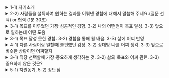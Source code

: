 
<details markdown = "1">
<summary>1-1) 자기소개</summary>
안녕하십니까. 데이터 관리 직군 지원자 김욱종입니다.<br>
저는 제가 맡을 데이터 관리 직무를 누구보다 잘 수행하기 위해 다양한 역량과 경험을 쌓아왔습니다.<br>
<br>
첫번째로 맡은 일은 누구보다 성실하게 수행하고 결과로 증명해왔습니다.<br>
대학교 재학 당시 다양한 팀프로젝트와 과제를 성실히 수행하여 높은 학점으로 졸업할 수 있었고, 이전에 근무했던 회사에는 2년차 최초로 해 기업과 새로운 컨택 포인트를 만든 경험이 있습니다.<br>
<br>
또한 데이터 관리 및 분석 능력을 키워왔습니다.
정보처리기사 자격증 취득하고 학부 과정에서 위성 이나 지상 장비의 데이터를 분석하는 수업을 배운 경험이 있습니다. 또한 실무에서는 영업 데이터를 취합하고 분석하여 향후 영업 전략을 세워보았던 경험 또한 있습니다.<br>
<br>
마지막으로 자동차 업계에 근무 했던 경험이 있습니다.<br>
자동차 1,2 Tier 고객사를 대상으로 SW를 검증하는 도구를 세일즈 했던 경험이 있으며, 해당 과정에서 주로 자동차 바디도메인에 들어가는 여러 제어기를 경험하게 되었습니다.<br> 
<br>
이러한 저만의 경험과 역량을 바탕으로 그 누구보다 빠르게 업무에 적응하여 내부뿐만 아니라 외부로 부터도 인정받는 구성원이 되겠습니다.<br>
<br>
감사합니다
</details>

<details markdown = "1">
<summary>2-2) 사람들을 설득하여 원하는 결과를 이뤄낸 경험에 대해서 말씀해 주세요.(질문 선택) or 협력 (1분 30초)  </summary>
독일 기업과의 컨택 포인트를 개척하기 위해 내부 동료분들을 설득하여 원하는 결과를 이끌어낸 경험이 있습니다.<br>
협조 저조했다 -> 업무적으로도 최대한 도움을 드렸을 뿐만 아니라, 개인적으로 친분도 쌓기 위해 노력 많이 ~~~
</details>

<details markdown = "1">
<summary>3-1) 목표를 이루었던 가장 성공적인 경험. 3-2) 나의 어떤점이 목표 달성. 3-3) 앞으로 일하는데 어떤 도움</summary>
저는 독일 기업과의 신규 컨택 포인트를 만들었던 경험이 목표를 이루었던 가장 성공적이 경험이던 것 같습니다.<br>
이전에 근무했던 회사에서 기존에 했던 사업이 법적 분쟁 까지 갔던 적 -> 4년간 독일 기업과의 컨택 포인트가 아예 끊기고 사업이 없는 상황<br>
이때 새로운 컨택 포인트를 만들고자 여러 기업을 리스트업 한 이후 연락을 하고 미팅 진행.<br>
하지만 내부에서는 일정 부담, 업무 상 어려움을 이유로 협조 주저.<br>
이때 업무 적인 걸로 내꺼 외에도 딴것도 개인적으로 친분도 쌓기 위해 노력.<br>
최종적으로 고객 제안 -> 고객사가 현대차로 부터 사업 수주 실패. 하지만 대응력과 기술력을 높이 본 고객사로 부터 추후 2건의 사업 제안 하게 됨<br>
<br><br>
저의 책임감과 맡은 일은 어떻게든 끝내는 적극성이 목표를 달성할 수 있게 했던 것 같습니다.<br>
새로운 컨택포인트를 만드는 과정에서 제 생각외로 굉장히 힘든 상황 -> 사원에 직급에서 여러 보직자 설득, 기존에 독일 기업과의 분쟁 이력, 고객의 촉박한 요청 기한, 야근이나 주말 근무를 불가피하게 진행<br>
이때 포기하지 않고 끝까지 해냈던것이 목표를 이루는데 큰 역할을 하였다.<br>
<br>
제가 일을 하는데 있어 광범위 하게 큰 도움이 될것 같다.<br>
실제로 일을 하다보면 본인이 맡았다는 책임감이 동기가 되는 경우 어떻게든 일을 끝마치게 되는 것 같다.<br>
그리고 목표를 달성하기 위해 적극적으로 나아갈때 목표 이상의 성과를 달성할 수 있다고 생각한다.<br>
<br>
입사를 해서도 저의 책임감, 적극성 
</details>

<details markdown = "1">
<summary>3-1) 목표 달성 못한 경험. 3-2) 경험을 통해 뭘 배움. 3-3) 삶에 어찌 반영 </summary>
대학교 재학당시 수석으로 졸업X -> 그 이유 살펴봤을때 우선 첫번째 이유 군대가기전 학점 관리 부족. 그 당시엔 대학교에 처음가서 여러 사람들을 만나는 걸 즐겼고 술도 좋아했던 것 같다.  제가 흥미가 가지 못한 과목에 대해서는 진중한 태도로 접근하지 못했고, 수석으로 졸업한 분이 워낙 학점이 높기도 했다. 다른 분들이 보시기엔 높은 학점이라 볼 수 있지만, 제 목표를 이루지 못한 만큼 이 경험을 말하고 싶다.<br>
<br>
큰 목표 이루기 위해 작거나 세세한것도 잘 챙겨야 하며, 큰 목표 이루기 위해 관심이 가지 않는 것도 진지한 태도로 접근할 필요가 있다는 것을 배우게 되었다. 물론 그 전에도 어느 정도 인지하였지만, 실제로 제가 목표를 달성하지 못하면서 좀더 진중하게 느낄 수 있었다.<br>
<br>
지금 현재는 목표를 달성하는 과정에서 작거나 세세한것도 잘 챙기고, 제가 흥미가 가지 않는 것에 대해서도 큰 목표를 이루겠다는 목표하에 진중한 태도로 접근하고 있다.<br>
특히 앞서 잠시 말씀드린 해외 사업 메이킹때도 이러한 점을 잘 살려서 좋은 결과를 낼 수 있었다.
</details>

<details markdown = "1">
<summary>4-1) 다른 사람이랑 일할때 불편했던 감정. 3-2) 상대방 나를 어찌 생각. 3-3) 앞으로 비슷한 상황이면 어찌할지</summary>

</details>

<details markdown = "1">
<summary>3-1) 직장 선택할때 가장 중요하게 생각하는 것. 3-2) 삶의 목표와 어찌 관련. 3-3) 중요하지 않은 것은? </summary>

</details>

<details markdown = "1">
<summary> 5-1) 지원동기, 5-2) 장단점 </summary>

</details>

